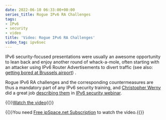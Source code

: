 ```yaml
---
date: 2022-06-10 06:33:00+00:00
series_title: Rogue IPv6 RA Challenges
tags:
- IPv6
- security
- video
title: 'Video: Rogue IPv6 RA Challenges'
video_tag: ipv6sec
---
```

IPv6 security-focused presentations were usually an awesome opportunity to lean back and enjoy another round of whack-a-mole, often starting with an attacker using IPv6 Router Advertisements to divert traffic (see also: [getting bored at Brussels airport](/2011/11/ipv6-security-getting-bored-bru-airport.html)) .

Rogue IPv6 RA challenges and the corresponding countermeasures are thus a mandatory part of any IPv6 security training, and [Christopher Werny](https://www.ipspace.net/Author:Christopher_Werny) did a great job [describing them](https://my.ipspace.net/bin/get/IPv6Sec/E5.2%20-%20Rogue%20RA%20Challenges.mp4?doccode=IPv6Sec) in [IPv6 security webinar](https://www.ipspace.net/IPv6_security).

{{<jump>}}[Watch the video](https://my.ipspace.net/bin/get/IPv6Sec/E5.2%20-%20Rogue%20RA%20Challenges.mp4?doccode=IPv6Sec){{</jump>}}

{{<note info >}}You need [Free ipSpace.net Subscription](https://www.ipspace.net/Subscription/Free) to watch the video.{{</note>}}
